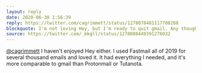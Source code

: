```yaml
---
layout: reply
date: 2020-06-30 1:56:39
reply: https://twitter.com/cagrimmett/status/1278078481117708288
blockquote: I'm not loving Hey, but I'm ready to quit gmail. Any thoughts on Fastmail vs Protonmail? Or another suggestion?
source: https://twitter.com/_mkgll/status/1278080449391276032
---
```


[@cagrimmett](https://twitter.com/cagrimmett) I haven't enjoyed Hey either. I used Fastmail all of 2019 for several thousand emails and loved it. It had everything I needed, and it's more comparable to gmail than Protonmail or Tutanota.
